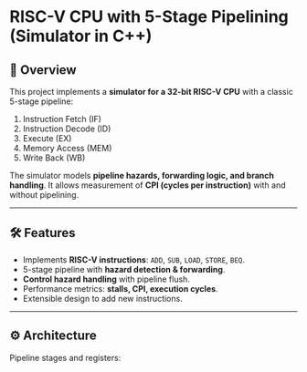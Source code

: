 
# RISC-V CPU with 5-Stage Pipelining (Simulator in C++)

## 📌 Overview
This project implements a **simulator for a 32-bit RISC-V CPU** with a classic 5-stage pipeline:
1. Instruction Fetch (IF)
2. Instruction Decode (ID)
3. Execute (EX)
4. Memory Access (MEM)
5. Write Back (WB)

The simulator models **pipeline hazards, forwarding logic, and branch handling**. It allows measurement of **CPI (cycles per instruction)** with and without pipelining.

---

## 🛠 Features
- Implements **RISC-V instructions**: `ADD`, `SUB`, `LOAD`, `STORE`, `BEQ`.
- 5-stage pipeline with **hazard detection & forwarding**.
- **Control hazard handling** with pipeline flush.
- Performance metrics: **stalls, CPI, execution cycles**.
- Extensible design to add new instructions.

---

## ⚙️ Architecture
Pipeline stages and registers:

